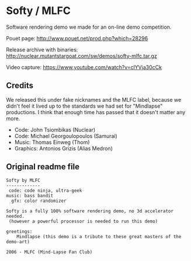 Softy / MLFC
============

Software rendering demo we made for an on-line demo competition.

Pouet page: http://www.pouet.net/prod.php?which=28296

Release archive with binaries: http://nuclear.mutantstargoat.com/sw/demos/softy-mlfc.tar.gz

Video capture: https://www.youtube.com/watch?v=clYVja30cCk

Credits
-------
We released this under fake nicknames and the MLFC label, because we didn't feel
it lived up to the standards we had set for "Mindlapse" productions. I think
that enough time has passed that it doesn't matter any more.

 - Code: John Tsiombikas (Nuclear)
 - Code: Michael Georgoulopoulos (Samurai)
 - Music: Thomas Einweg (Thom)
 - Graphics: Antonios Grizis (Alias Medron)

Original readme file
--------------------

```
Softy by MLFC
-------------
 code: code ninja, ultra-geek
music: bass bandit
  gfx: color randomizer

Softy is a fully 100% software rendering demo, no 3d accelerator needed.
 (however a powerful processor is needed to run this demo)

greetings:
    Mindlapse (this demo is a tribute to these great masters of the demo-art)

2006 - MLFC (Mind-Lapse Fan Club)
```
